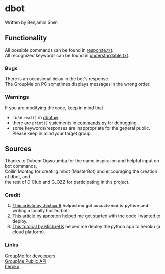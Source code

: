 # dbot
Written by Benjamin Shen

## Functionality
All possible commands can be found in [response.txt](dictionaries/response.txt).  
All recognized keywords can be found in [understandable.txt](dictionaries/understandable.txt).  

### Bugs
There is an occasional delay in the bot's response.  
The GroupMe on PC sometimes displays messages in the wrong order.  

### Warnings
If you are modifying the code, keep in mind that  
- I use `eval()` in [dbot.py](dbot.py).  
- there are `print()` statements in [commands.py](commands.py) for debugging.
- some keywords/responses are inappropriate for the general public. Please keep in mind your target group.  

## Sources
Thanks to Dubem Ogwulumba for the name inspiration and helpful input on bot commands,  
Collin Montag for creating mbot (MasterBot) and encouraging the creation of dbot, and  
the rest of D Club and GLOZZ for participating in this project.

### Credit
1. [This article by Joshua B](http://sweb.uky.edu/~jtba252/index.php/2017/09/13/how-to-write-a-groupme-bot-using-python/) helped me get accustomed to python and writing a locally hosted bot.  
2. [This article by apnorton](http://www.apnorton.com/blog/2017/02/28/How-I-wrote-a-Groupme-Chatbot-in-24-hours/) helped me get started with the code I wanted to deploy.  
3. [This tutorial by Michael K](https://github.com/michaelkrukov/heroku-python-script) helped me deploy the python app to heroku (a cloud platform).  

### Links
[GroupMe for developers](https://dev.groupme.com)  
[GroupMe Public API](https://dev.groupme.com/docs/v3)  
[heroku](https://www.heroku.com)  
